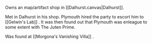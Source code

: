  Owns an map/artifact shop in [[Dalhurst.canvas|Dalhurst]].  

 Met in Dalhurst in his shop. Plymouth hired the party to escort him to [[Gelwin's Lab]] . It was then found out that Plymouth was enleague to some extent with The Juten Prime.

 Was found at [[Morgona's Vanishing Villa]] .